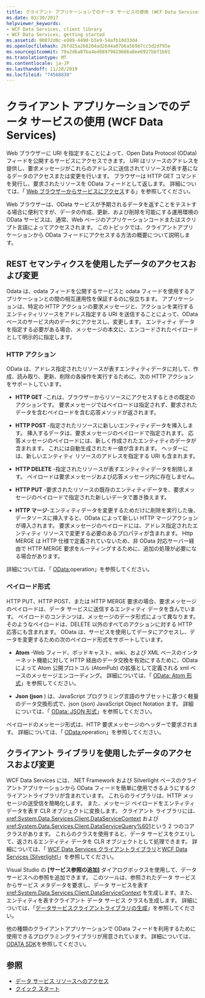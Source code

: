 ```yaml
---
title: クライアント アプリケーションでのデータ サービスの使用 (WCF Data Services)
ms.date: 03/30/2017
helpviewer_keywords:
- WCF Data Services, client library
- WCF Data Services, getting started
ms.assetid: 90872d0c-e989-4490-b3e9-54afb10d33d4
ms.openlocfilehash: 26fd25a268204ad2644a07b6a56967cc5d2df95e
ms.sourcegitcommit: 79a2d6a07ba4ed08979819666a0ee6927bbf1b01
ms.translationtype: MT
ms.contentlocale: ja-JP
ms.lasthandoff: 11/28/2019
ms.locfileid: "74568830"
---
```

# <a name="using-a-data-service-in-a-client-application-wcf-data-services"></a>クライアント アプリケーションでのデータ サービスの使用 (WCF Data Services)
Web ブラウザーに URI を指定することによって、Open Data Protocol (OData) フィードを公開するサービスにアクセスできます。 URI はリソースのアドレスを提供し、要求メッセージがこれらのアドレスに送信されてリソースが表す基になるデータのアクセスまたは変更を行います。 ブラウザーは HTTP GET コマンドを発行し、要求されたリソースを OData フィードとして返します。 詳細については、「 [Web ブラウザーからサービスにアクセス](accessing-the-service-from-a-web-browser-wcf-data-services-quickstart.md)する」を参照してください。  
  
 Web ブラウザーは、OData サービスが予期されるデータを返すことをテストする場合に便利ですが、データの作成、更新、および削除を可能にする運用環境の OData サービスは、通常、Web ページのアプリケーションコードまたはスクリプト言語によってアクセスされます。 このトピックでは、クライアントアプリケーションから OData フィードにアクセスする方法の概要について説明します。  
  
## <a name="accessing-and-changing-data-using-rest-semantics"></a>REST セマンティクスを使用したデータのアクセスおよび変更  
 Odata は、odata フィードを公開するサービスと odata フィードを使用するアプリケーションとの間の相互運用性を保証するのに役立ちます。 アプリケーションは、特定の HTTP アクションの要求メッセージと、アクションを実行するエンティティリソースをアドレス指定する URI を送信することによって、OData ベースのサービス内のデータにアクセスし、変更します。 エンティティ データを指定する必要がある場合、メッセージの本文に、エンコードされたペイロードとして明示的に指定します。  
  
### <a name="http-actions"></a>HTTP アクション  
 OData は、アドレス指定されたリソースが表すエンティティデータに対して、作成、読み取り、更新、削除の各操作を実行するために、次の HTTP アクションをサポートしています。  
  
- **HTTP GET** -これは、ブラウザーからリソースにアクセスするときの既定のアクションです。 要求メッセージではペイロードは指定されず、要求されたデータを含むペイロードを含む応答メソッドが返されます。  
  
- **HTTP POST** -指定されたリソースに新しいエンティティデータを挿入します。 挿入するデータは、要求メッセージのペイロードで指定されます。 応答メッセージのペイロードには、新しく作成されたエンティティのデータが含まれます。 これには自動生成されたキー値が含まれます。 ヘッダーには、新しいエンティティ リソースのアドレスを指定する URI も含まれます。  
  
- **HTTP DELETE** -指定されたリソースが表すエンティティデータを削除します。 ペイロードは要求メッセージおよび応答メッセージ内に存在しません。  
  
- **HTTP PUT** -要求されたリソースの既存のエンティティデータを、要求メッセージのペイロードで指定された新しいデータで置き換えます。  
  
- **HTTP マージ**-エンティティデータを変更するためだけに削除を実行した後、データソースに挿入すると、OData によって新しい HTTP マージアクションが導入されます。 要求メッセージのペイロードには、アドレス指定されたエンティティ リソースで変更する必要のあるプロパティが含まれます。 Http MERGE は HTTP 仕様で定義されていないため、非 OData 対応サーバー経由で HTTP MERGE 要求をルーティングするために、追加の処理が必要になる場合があります。  
  
 詳細については、「 [OData:](https://go.microsoft.com/fwlink/?LinkId=185792)operation」を参照してください。  
  
### <a name="payload-formats"></a>ペイロード形式  
 HTTP PUT、HTTP POST、または HTTP MERGE 要求の場合、要求メッセージのペイロードは、データ サービスに送信するエンティティ データを含んでいます。 ペイロードのコンテンツは、メッセージのデータ形式によって異なります。 そのようなペイロードは、DELETE 以外のすべてのアクションに対する HTTP 応答にも含まれます。 OData は、サービスを使用してデータにアクセスし、データを変更するための次のペイロード形式をサポートしています。  
  
- **Atom** -Web フィード、ポッドキャスト、wiki、および XML ベースのインターネット機能に対して HTTP 経由のデータ交換を有効にするために、OData によって Atom 公開プロトコル (AtomPub) の拡張として定義される xml ベースのメッセージエンコーディング。 詳細については、「 [OData: Atom 形式](https://go.microsoft.com/fwlink/?LinkId=185794)」を参照してください。  
  
- **Json (json** ) は、JavaScript プログラミング言語のサブセットに基づく軽量のデータ交換形式で、json (json) JavaScript Object Notation ます。 詳細については、「 [OData: JSON 形式](https://go.microsoft.com/fwlink/?LinkId=185795)」を参照してください。  
  
 ペイロードのメッセージ形式は、HTTP 要求メッセージのヘッダーで要求されます。 詳細については、「 [OData:](https://go.microsoft.com/fwlink/?LinkID=185792)operation」を参照してください。  
  
## <a name="accessing-and-changing-data-using-client-libraries"></a>クライアント ライブラリを使用したデータのアクセスおよび変更  
 WCF Data Services には、.NET Framework および Silverlight ベースのクライアントアプリケーションから OData フィードを簡単に使用できるようにするクライアントライブラリが含まれています。 これらのライブラリは、HTTP メッセージの送受信を簡略化します。 また、メッセージ ペイロードをエンティティ データを表す CLR オブジェクトに変換します。 クライアント ライブラリには、 <xref:System.Data.Services.Client.DataServiceContext> および <xref:System.Data.Services.Client.DataServiceQuery%601>という 2 つのコア クラスがあります。 これらのクラスを使用すると、データ サービスをクエリして、返されるエンティティ データを CLR オブジェクトとして処理できます。 詳細については、「 [WCF Data Services クライアントライブラリ](wcf-data-services-client-library.md)と[WCF Data Services (Silverlight)](https://docs.microsoft.com/previous-versions/windows/silverlight/dotnet-windows-silverlight/cc838234(v=vs.95))」を参照してください。  
  
 Visual Studio の **[サービス参照の追加]** ダイアログボックスを使用して、データサービスへの参照を追加できます。 このツールは、参照されたデータ サービスからサービス メタデータを要求し、データ サービスを表す <xref:System.Data.Services.Client.DataServiceContext> を生成します。また、エンティティを表すクライアント データ サービス クラスも生成します。 詳細については、「[データサービスクライアントライブラリの生成](generating-the-data-service-client-library-wcf-data-services.md)」を参照してください。  
  
 他の種類のクライアントアプリケーションで OData フィードを利用するために使用できるプログラミングライブラリが用意されています。 詳細については、 [ODATA SDK](https://go.microsoft.com/fwlink/?LinkId=185796)を参照してください。  
  
## <a name="see-also"></a>参照

- [データ サービス リソースへのアクセス](accessing-data-service-resources-wcf-data-services.md)
- [クイック スタート](quickstart-wcf-data-services.md)
